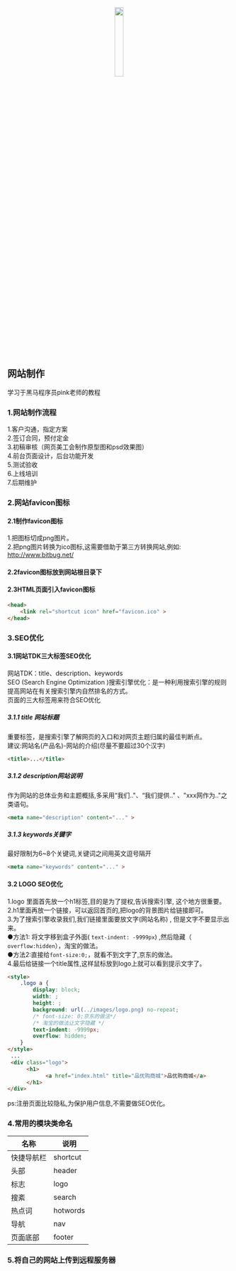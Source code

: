 <center><img src="https://i.loli.net/2020/05/17/cZIP7ARlLJtXwkv.png" width="20%"></center>

## 网站制作
学习于黑马程序员pink老师的教程

### 1.网站制作流程
1.客户沟通，指定方案\
2.签订合同，预付定金\
3.初稿审核（网页美工会制作原型图和psd效果图）\
4.前台页面设计，后台功能开发\
5.测试验收\
6.上线培训\
7.后期维护

### 2.网站favicon图标
#### 2.1制作favicon图标
1.把图标切成png图片。\
2.把png图片转换为ico图标,这需要借助于第三方转换网站,例如: http://www.bitbug.net/
#### 2.2favicon图标放到网站根目录下
#### 2.3HTML页面引入favicon图标
```html
<head>
    <link rel="shortcut icon" href="favicon.ico" >
</head>
```

### 3.SEO优化
#### 3.1网站TDK三大标签SEO优化
网站TDK：title、description、keywords\
SEO (Search Engine Optimization )搜索引擎优化：是一种利用搜索引擎的规则提高网站在有关搜索引擎内自然排名的方式。\
页面的三大标签用来符合SEO优化

##### 3.1.1 title 网站标题
重要标签，是搜索引擎了解网页的入口和对网页主题归属的最佳判断点。\
建议:网站名(产品名)-网站的介绍(尽量不要超过30个汉字)
```html
<title>...</title>
```

##### 3.1.2 description网站说明
作为网站的总体业务和主题概括,多采用“我们.."、“我们提供.." 、"xxx网作为.."之类语句。
```html
<meta name="description" content="..." >
```

##### 3.1.3 keywords关键字
最好限制为6~8个关键词,关键词之间用英文逗号隔开
```html
<meta name="keywords" content="..." >
```

#### 3.2 LOGO SEO优化
1.logo 里面首先放一个h1标签,目的是为了提权,告诉搜索引擎, 这个地方很重要。\
2.h1里面再放一个链接，可以返回首页的,把logo的背景图片给链接即可。\
3.为了搜索引擎收录我们,我们链接里面要放文字(网站名称) , 但是文字不要显示出来。\
    ●方法1: 将文字移到盒子外面( `text-indent: -9999px`) ,然后隐藏（ `overflow:hidden`），淘宝的做法。\
    ●方法2:直接给`font-size:0;`，就看不到文字了,京东的做法。\
4.最后给链接一个title属性,这样鼠标放到logo上就可以看到提示文字了。
```html
<style>
    .logo a {
        display: block;
        width: ;
        height: ;
        background: url(../images/logo.png) no-repeat;
        /* font-size: 0;京东的做法*/
        /* 淘宝的做法让文字隐藏 */
        text-indent: -9999px;
        overflow: hidden;
    }
</style>
 ...
 <div class="logo">
      <h1>
            <a href="index.html" title="品优购商城">品优购商城</a>
      </h1>
</div>
```

ps:注册页面比较隐私,为保护用户信息,不需要做SEO优化。

### 4.常用的模块类命名

 名称 | 说明 
--|-- 
 快捷导航栏 | shortcut 
 头部 | header
 标志 | logo
 搜紊 | search
 热点词 | hotwords
 导航 | nav
 页面底部 | footer

### 5.将自己的网站上传到远程服务器
